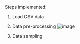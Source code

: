 Steps implemented:
1. Load CSV data
2. Data pre-processing
   ![image](https://github.com/deelaaa/Data-Science-Project/assets/129021858/893025ea-4520-47ea-b1e0-495f499877be)

4. Data sampling
